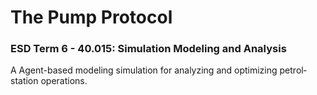 # The Pump Protocol

### ESD Term 6 - 40.015: Simulation Modeling and Analysis 

A Agent-based modeling simulation for analyzing and optimizing petrol‐station operations.